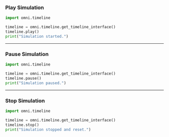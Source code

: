 ### **Play Simulation**

```python
import omni.timeline

timeline = omni.timeline.get_timeline_interface()
timeline.play()
print("Simulation started.")
```

---

### **Pause Simulation**

```python
import omni.timeline

timeline = omni.timeline.get_timeline_interface()
timeline.pause()
print("Simulation paused.")
```

---

### **Stop Simulation**

```python
import omni.timeline

timeline = omni.timeline.get_timeline_interface()
timeline.stop()
print("Simulation stopped and reset.")
```

